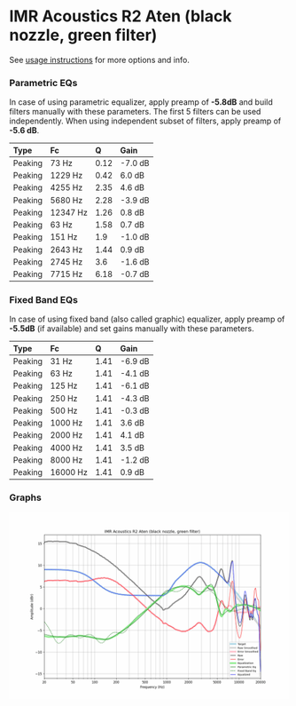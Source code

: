 # IMR Acoustics R2 Aten (black nozzle, green filter)
See [usage instructions](https://github.com/jaakkopasanen/AutoEq#usage) for more options and info.

### Parametric EQs
In case of using parametric equalizer, apply preamp of **-5.8dB** and build filters manually
with these parameters. The first 5 filters can be used independently.
When using independent subset of filters, apply preamp of **-5.6 dB**.

| Type    | Fc       |    Q | Gain    |
|:--------|:---------|:-----|:--------|
| Peaking | 73 Hz    | 0.12 | -7.0 dB |
| Peaking | 1229 Hz  | 0.42 | 6.0 dB  |
| Peaking | 4255 Hz  | 2.35 | 4.6 dB  |
| Peaking | 5680 Hz  | 2.28 | -3.9 dB |
| Peaking | 12347 Hz | 1.26 | 0.8 dB  |
| Peaking | 63 Hz    | 1.58 | 0.7 dB  |
| Peaking | 151 Hz   | 1.9  | -1.0 dB |
| Peaking | 2643 Hz  | 1.44 | 0.9 dB  |
| Peaking | 2745 Hz  | 3.6  | -1.6 dB |
| Peaking | 7715 Hz  | 6.18 | -0.7 dB |

### Fixed Band EQs
In case of using fixed band (also called graphic) equalizer, apply preamp of **-5.5dB**
(if available) and set gains manually with these parameters.

| Type    | Fc       |    Q | Gain    |
|:--------|:---------|:-----|:--------|
| Peaking | 31 Hz    | 1.41 | -6.9 dB |
| Peaking | 63 Hz    | 1.41 | -4.1 dB |
| Peaking | 125 Hz   | 1.41 | -6.1 dB |
| Peaking | 250 Hz   | 1.41 | -4.3 dB |
| Peaking | 500 Hz   | 1.41 | -0.3 dB |
| Peaking | 1000 Hz  | 1.41 | 3.6 dB  |
| Peaking | 2000 Hz  | 1.41 | 4.1 dB  |
| Peaking | 4000 Hz  | 1.41 | 3.5 dB  |
| Peaking | 8000 Hz  | 1.41 | -1.2 dB |
| Peaking | 16000 Hz | 1.41 | 0.9 dB  |

### Graphs
![](./IMR%20Acoustics%20R2%20Aten%20(black%20nozzle,%20green%20filter).png)